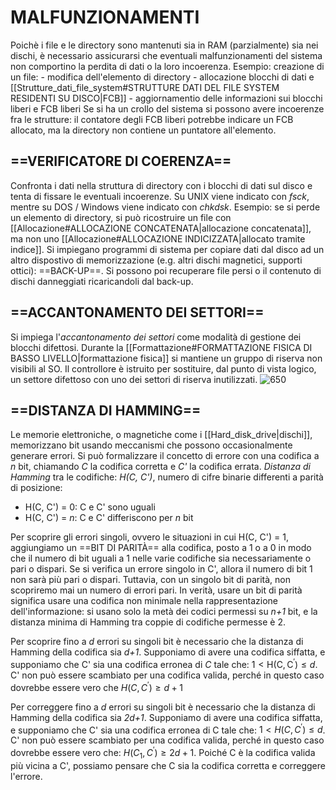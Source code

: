 # MALFUNZIONAMENTI
Poichè i file e le directory sono mantenuti sia in RAM (parzialmente) sia nei dischi, è necessario assicurarsi che eventuali malfunzionamenti del sistema non comportino la perdita di dati o la loro incoerenza.
Esempio:
	creazione di un file:
	- modifica dell'elemento di directory
	- allocazione blocchi di dati e [[Strutture_dati_file_system#STRUTTURE DATI DEL FILE SYSTEM RESIDENTI SU DISCO|FCB]]
	- aggiornamentio delle informazioni sui blocchi liberi e FCB liberi
	Se si ha un crollo del sistema si possono avere incoerenze fra le strutture: il contatore degli FCB liberi potrebbe indicare un FCB allocato, ma la directory non contiene un puntatore all'elemento.

## ==VERIFICATORE DI COERENZA==
Confronta i dati nella struttura di directory con i blocchi di dati sul disco e tenta di fissare le eventuali incoerenze. Su UNIX viene indicato con _fsck_, mentre su DOS / Windows viene indicato con _chkdsk_.
Esempio: se si perde un elemento di directory, si può ricostruire un file con [[Allocazione#ALLOCAZIONE CONCATENATA|allocazione concatenata]], ma non uno [[Allocazione#ALLOCAZIONE INDICIZZATA|allocato tramite indice]].
Si impiegano programmi di sistema per copiare dati dal disco ad un altro dispostivo di memorizzazione (e.g. altri dischi magnetici, supporti ottici): ==BACK-UP==. Si possono poi recuperare file persi o il contenuto di dischi danneggiati ricaricandoli dal back-up.

## ==ACCANTONAMENTO DEI SETTORI==
Si impiega l'_accantonamento dei settori_ come modalità di gestione dei blocchi difettosi. Durante la [[Formattazione#FORMATTAZIONE FISICA DI BASSO LIVELLO|formattazione fisica]] si mantiene un gruppo di riserva non visibili al SO. Il controllore è istruito per sostituire, dal punto di vista logico, un settore difettoso con uno dei settori di riserva inutilizzati.
![650](accantonamento_settori.png)

## ==DISTANZA DI HAMMING==
Le memorie elettroniche, o magnetiche come i [[Hard_disk_drive|dischi]], memorizzano bit usando meccanismi che possono occasionalmente generare errori. Si può formalizzare il concetto di errore con una codifica a _n_ bit, chiamando _C_ la codifica corretta e _C'_ la codifica errata.
_Distanza di Hamming_ tra le codifiche: _H(C, C')_, numero di cifre binarie differenti a parità di posizione:
- H(C, C') = 0: C e C' sono uguali
- H(C, C') = _n_: C e C' differiscono per _n_ bit

Per scoprire gli errori singoli, ovvero le situazioni in cui H(C, C') = 1, aggiungiamo un ==BIT DI PARITÀ== alla codifica, posto a 1 o a 0 in modo che il numero di bit uguali a 1 nelle varie codifiche sia necessariamente o pari o dispari. Se si verifica un errore singolo in C', allora il numero di bit 1 non sarà più pari o dispari. Tuttavia, con un singolo bit di parità, non scopriremo mai un numero di errori pari.
In verità, usare un bit di parità significa usare una codifica non minimale nella rappresentazione dell'informazione: si usano solo la metà dei codici permessi su _n+1_ bit, e la distanza minima di Hamming tra coppie di codifiche permesse è 2.

Per scoprire fino a _d_ errori su singoli bit è necessario che la distanza di Hamming della codifica sia _d+1_. Supponiamo di avere una codifica siffatta, e supponiamo che C' sia una codifica erronea di $C$ tale che: $1<\mathrm{H}\left(\mathrm{C}, \mathrm{C}^{\prime}\right) \leq d$. C' non può essere scambiato per una codifica valida, perché in questo caso dovrebbe essere vero che $H\left(C, C^{\prime}\right) \geq d+1$

Per correggere fino a _d_ errori su singoli bit è necessario che la distanza di Hamming della codifica sia _2d+1_. Supponiamo di avere una codifica siffatta, e supponiamo che C' sia una codifica erronea di C tale che: $1<H\left(C, C^{\prime}\right) \leq d$. C' non può essere scambiato per una codifica valida, perché in questo caso dovrebbe essere vero che: $H\left(C_{1}, C^{\prime}\right) \geq 2 d+1$. Poiché C è la codifica valida più vicina a C', possiamo pensare che C sia la codifica corretta e correggere l'errore.